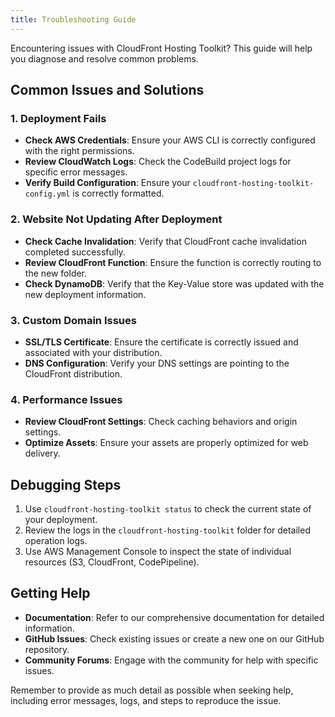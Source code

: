 ```yaml
---
title: Troubleshooting Guide
---
```



Encountering issues with CloudFront Hosting Toolkit? This guide will help you diagnose and resolve common problems.

## Common Issues and Solutions

### 1. Deployment Fails

- **Check AWS Credentials**: Ensure your AWS CLI is correctly configured with the right permissions.
- **Review CloudWatch Logs**: Check the CodeBuild project logs for specific error messages.
- **Verify Build Configuration**: Ensure your `cloudfront-hosting-toolkit-config.yml` is correctly formatted.

### 2. Website Not Updating After Deployment

- **Check Cache Invalidation**: Verify that CloudFront cache invalidation completed successfully.
- **Review CloudFront Function**: Ensure the function is correctly routing to the new folder.
- **Check DynamoDB**: Verify that the Key-Value store was updated with the new deployment information.

### 3. Custom Domain Issues

- **SSL/TLS Certificate**: Ensure the certificate is correctly issued and associated with your distribution.
- **DNS Configuration**: Verify your DNS settings are pointing to the CloudFront distribution.

### 4. Performance Issues

- **Review CloudFront Settings**: Check caching behaviors and origin settings.
- **Optimize Assets**: Ensure your assets are properly optimized for web delivery.

## Debugging Steps

1. Use `cloudfront-hosting-toolkit status` to check the current state of your deployment.
2. Review the logs in the `cloudfront-hosting-toolkit` folder for detailed operation logs.
3. Use AWS Management Console to inspect the state of individual resources (S3, CloudFront, CodePipeline).

## Getting Help

- **Documentation**: Refer to our comprehensive documentation for detailed information.
- **GitHub Issues**: Check existing issues or create a new one on our GitHub repository.
- **Community Forums**: Engage with the community for help with specific issues.

Remember to provide as much detail as possible when seeking help, including error messages, logs, and steps to reproduce the issue.